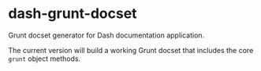 dash-grunt-docset
=================

Grunt docset generator for Dash documentation application.

The current version will build a working Grunt docset that includes the core `grunt` object methods.


